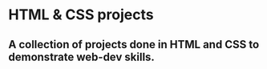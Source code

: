 # HTML & CSS projects ##
## A collection of projects done in HTML and CSS to demonstrate web-dev skills. ##
